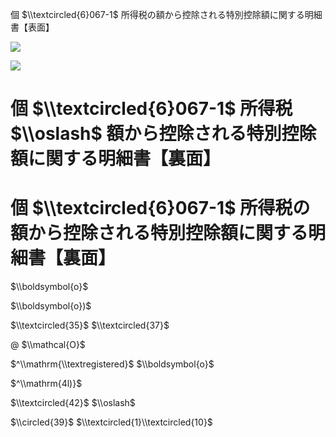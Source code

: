 個 $\\textcircled{6}067-1$ 所得税の額から控除される特別控除額に関する明細書【表面】

![](https://www.nta.go.jp/tmp/d252bcef-4f26-436e-acd1-d8363ad42ac9/images/fd6caea81ecbaf2a69712be1e5ef7dceca58e89b8266341b2ea3551487b87eed.jpg)

![](https://www.nta.go.jp/tmp/d252bcef-4f26-436e-acd1-d8363ad42ac9/images/56fe09ed3a317927f872c4e44d50d71874e8aac20ce6512a9560985acae6dc7e.jpg)

# 個 $\\textcircled{6}067-1$ 所得税 $\\oslash$ 額から控除される特別控除額に関する明細書【裏面】

# 個 $\\textcircled{6}067-1$ 所得税の額から控除される特別控除額に関する明細書【裏面】

$\\boldsymbol{o}$

$\\boldsymbol{o})$

$\\textcircled{35}$ $\\textcircled{37}$

$@$ $\\mathcal{O}$

$^\\mathrm{\\textregistered}$ $\\boldsymbol{o}$

$^\\mathrm{4l)}$

$\\textcircled{42}$ $\\oslash$

$\\circled{39}$ $\\textcircled{1}\\textcircled{10}$